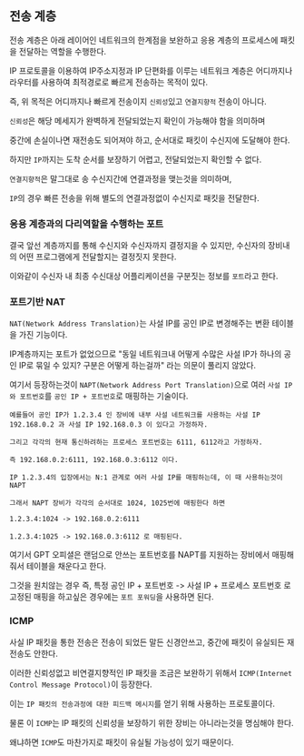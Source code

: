 ## 전송 계층

전송 계층은 아래 레이어인 네트워크의 한계점을 보완하고 응용 계층의 프로세스에 패킷을 전달하는 역할을 수행한다.

IP 프로토콜을 이용하여 IP주소지정과 IP 단편화를 이루는 네트워크 계층은 어디까지나 라우터를 사용하여 최적경로로 빠르게 전송하는 목적이 있다.

즉, 위 목적은 어디까지나 빠르게 전송이지 `신뢰성`있고 `연결지향적` 전송이 아니다.

`신뢰성`은 해당 메세지가 완벽하게 전달되었는지 확인이 가능해야 함을 의미하며 

중간에 손실이나면 재전송도 되어져야 하고, 순서대로 패킷이 수신지에 도달해야 한다.

하지만 `IP`까지는 도착 순서를 보장하기 어렵고, 전달되었는지 확인할 수 없다.

`연결지향적`은 말그대로 송 수신지간에 연결과정을 맺는것을 의미하며,

`IP`의 경우 빠른 전송을 위해 별도의 연결과정없이 수신지로 패킷을 전달한다.

### 응용 계층과의 다리역할을 수행하는 포트

결국 앞선 계층까지를 통해 수신지와 수신자까지 결정지을 수 있지만, 수신자의 장비내의 어떤 프로그램에게 전달할지는 결정짓지 못한다.

이와같이 수신자 내 최종 수신대상 어플리케이션을 구분짓는 정보를 `포트`라고 한다.

### 포트기반 NAT

`NAT(Network Address Translation)`는 사설 IP를 공인 IP로 변경해주는 변환 테이블을 가진 기능이다.

IP계층까지는 포트가 없었으므로 "동일 네트워크내 어떻게 수많은 사설 IP가 하나의 공인 IP로 묶일 수 있지? 구분은 어떻게 하는걸까" 라는 의문이 풀리지 않았다.

여기서 등장하는것이 `NAPT(Network Address Port Translation)`으로 여러 `사설 IP와 포트번호`를 `공인 IP + 포트번호`로 매핑하는 기술이다.
```
예를들어 공인 IP가 1.2.3.4 인 장비에 내부 사설 네트워크를 사용하는 사설 IP 192.168.0.2 과 사설 IP 192.168.0.3 이 있다고 가정하자.

그리고 각각의 현재 통신하려하는 프로세스 포트번호는 6111, 6112라고 가정하자.

즉 192.168.0.2:6111, 192.168.0.3:6112 이다.

IP 1.2.3.4의 입장에서는 N:1 관계로 여러 사설 IP를 매핑하는데, 이 때 사용하는것이 NAPT

그래서 NAPT 장비가 각각의 순서대로 1024, 1025번에 매핑한다 하면

1.2.3.4:1024 -> 192.168.0.2:6111

1.2.3.4:1025 -> 192.168.0.3:6112 로 매핑된다.
```

여기서 GPT 오피셜은 랜덤으로 안쓰는 포트번호를 NAPT를 지원하는 장비에서 매핑해줘서 테이블을 채운다고 한다.

그것을 원치않는 경우 즉, 특정 공인 IP + 포트번호 -> 사설 IP + 프로세스 포트번호 로 고정된 매핑을 하고싶은 경우에는 `포트 포워딩`을 사용하면 된다.

### ICMP

사실 IP 패킷을 통한 전송은 전송이 되었든 말든 신경안쓰고, 중간에 패킷이 유실되든 재전송도 안한다.

이러한 신뢰성없고 비연결지향적인 IP 패킷을 조금은 보완하기 위해서 `ICMP(Internet Control Message Protocol)`이 등장한다.

이는 `IP 패킷의 전송과정에 대한 피드백 메시지`를 얻기 위해 사용하는 프로토콜이다.

물론 이 `ICMP`는 IP 패킷의 신뢰성을 보장하기 위한 장비는 아니라는것을 명심해야 한다.

왜냐하면 `ICMP`도 마찬가지로 패킷이 유실될 가능성이 있기 때문이다.

